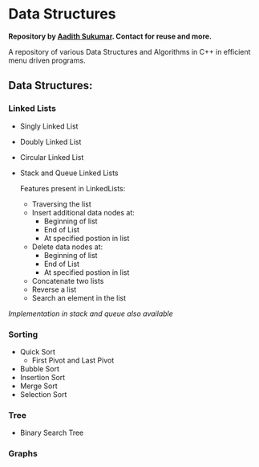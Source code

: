 # Data Structures

<b>Repository by <a href="https://www.github.com/aadi1011">Aadith Sukumar</a>. Contact for reuse and more.</b>

A repository of various Data Structures and Algorithms in C++ in efficient menu driven programs.

## Data Structures:
### Linked Lists
  - Singly Linked List
  - Doubly Linked List
  - Circular Linked List
  - Stack and Queue Linked Lists
  
    Features present in LinkedLists:
    <ul>
    <li>Traversing the list</li>
    <li>Insert additional data nodes at: <ul><li>Beginning of list</li><li>End of List</li><li>At specified postion in list</li></ul></li>
    <li>Delete data nodes at: <ul><li>Beginning of list</li><li>End of List</li><li>At specified postion in list</li></ul></li>
    <li>Concatenate two lists</li>
    <li>Reverse a list</li>
    <li>Search an element in the list</li>
    </ul>

<i>Implementation in stack and queue also available</i> 

### Sorting
  - Quick Sort
    - First Pivot and Last Pivot
  - Bubble Sort
  - Insertion Sort
  - Merge Sort
  - Selection Sort
    
### Tree
  - Binary Search Tree
  
### Graphs

